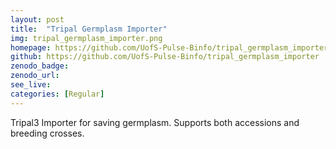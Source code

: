```yaml
---
layout: post
title:  "Tripal Germplasm Importer"
img: tripal_germplasm_importer.png
homepage: https://github.com/UofS-Pulse-Binfo/tripal_germplasm_importer
github: https://github.com/UofS-Pulse-Binfo/tripal_germplasm_importer
zenodo_badge:
zenodo_url:
see_live:
categories: [Regular]
---
```


Tripal3 Importer for saving germplasm. Supports both accessions and breeding crosses.

